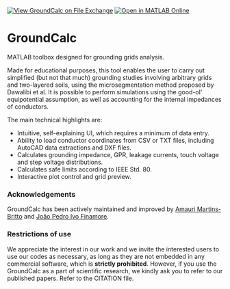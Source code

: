 [![View GroundCalc on File Exchange](https://www.mathworks.com/matlabcentral/images/matlab-file-exchange.svg)](https://www.mathworks.com/matlabcentral/fileexchange/98739-groundcalc) [![Open in MATLAB Online](https://www.mathworks.com/images/responsive/global/open-in-matlab-online.svg)](https://matlab.mathworks.com/open/github/v1?repo=amaurigmartins/groundcalc ) 

# GroundCalc

MATLAB toolbox designed for grounding grids analysis.

Made for educational purposes, this tool enables the user to carry out simplified (but not that much) grounding studies involving arbitrary grids and two-layered soils, using the microsegmentation method proposed by Dawalibi et al. It is possible to perform simulations using the good-ol' equipotential assumption, as well as accounting for the internal impedances of conductors.

The main technical highlights are:
- Intuitive, self-explaining UI, which requires a minimum of data entry.
- Ability to load conductor coordinates from CSV or TXT files, including AutoCAD data extractions and DXF files.
- Calculates grounding impedance, GPR, leakage currents, touch voltage and step voltage distributions.
- Calculates safe limits according to IEEE Std. 80.
- Interactive plot control and grid preview.

### Acknowledgements

GroundCalc has been actively maintained and improved by [Amauri Martins-Britto](mailto:amaurigmartins@gmail.com) and [João Pedro Ivo Finamore](mailto:jpe.ivo@gmail.com).

### Restrictions of use

We appreciate the interest in our work and we invite the interested users to use our codes as necessary, as long as they are not embedded in any commercial software, which is **strictly prohibited**. However, if you use the GroundCalc as a part of scientific research, we kindly ask you to refer to our published papers. Refer to the CITATION file.
